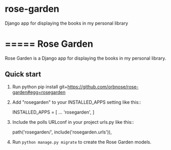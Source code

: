 # rose-garden
Django app for displaying the books in my personal library

=====
Rose Garden
=====

Rose Garden is a Django app for displaying the books in my personal library.


Quick start
-----------
1. Run python pip install git+https://github.com/orbnose/rose-garden#egg=rosegarden

1. Add "rosegarden" to your INSTALLED_APPS setting like this::

    INSTALLED_APPS = [
        ...
        'rosegarden',
    ]

2. Include the polls URLconf in your project urls.py like this::

    path('rosegarden/', include('rosegarden.urls')),

3. Run ``python manage.py migrate`` to create the Rose Garden models.
